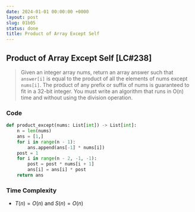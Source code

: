 ```yaml
---
date: 2024-01-01 00:00:00 +0000
layout: post
slug: 01b05
status: done
title: Product of Array Except Self
---
```


## Product of Array Except Self [LC#238]
> Given an integer array nums, return an array answer such that `answer[i]` is equal to the product of all the elements of nums except `nums[i]`. The product of any prefix or suffix of nums is guaranteed to fit in a 32-bit integer. You must write an algorithm that runs in O(n) time and without using the division operation.

### Code 
```python
def product_except(nums: List[int]) -> List[int]:
    n = len(nums)
    ans = [1,]
    for i in range(n - 1):
        ans.append(ans[-1] * nums[i])
    post = 1
    for i in range(n - 2, -1, -1):
        post = post * nums[i + 1]
        ans[i] = ans[i] * post
    return ans
```

### Time Complexity
- $T(n)= O(n)$ and $S(n)= O(n)$